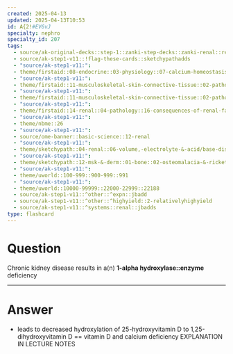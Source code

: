 ```yaml
---
created: 2025-04-13
updated: 2025-04-13T10:53
id: A{2!#EV6vJ
specialty: nephro
specialty_id: 207
tags:
  - source/ak-original-decks::step-1::zanki-step-decks::zanki-renal::renal-pathology
  - source/ak-step1-v11::!flag-these-cards::sketchypathadds
  - "source/ak-step1-v11:": 
  - theme/firstaid::08-endocrine::03-physiology::07-calcium-homeostasis::hypocalcemia
  - "source/ak-step1-v11:": 
  - theme/firstaid::11-musculoskeletal-skin-connective-tissue::02-pathology::11-osteomalacia/rickets
  - "source/ak-step1-v11:": 
  - theme/firstaid::11-musculoskeletal-skin-connective-tissue::02-pathology::11-osteomalacia/rickets::physiology
  - "source/ak-step1-v11:": 
  - theme/firstaid::14-renal::04-pathology::16-consequences-of-renal-failure::secondary-hyperparathyroidism
  - "source/ak-step1-v11:": 
  - theme/nbme::26
  - "source/ak-step1-v11:": 
  - source/ome-banner::basic-science::12-renal
  - "source/ak-step1-v11:": 
  - theme/sketchypath::04-renal::06-volume,-electrolyte-&-acid/base-disorders::03-calcium-disorders
  - "source/ak-step1-v11:": 
  - theme/sketchypath::12-msk-&-derm::01-bone::02-osteomalacia-&-rickets
  - "source/ak-step1-v11:": 
  - theme/uworld::100-999::900-999::991
  - "source/ak-step1-v11:": 
  - theme/uworld::10000-99999::22000-22999::22188
  - source/ak-step1-v11::^other::^expn::jbadd
  - source/ak-step1-v11::^other::^highyield::2-relativelyhighyield
  - source/ak-step1-v11::^systems::renal::jbadds
type: flashcard
---
```


# Question
Chronic kidney disease results in a(n) **1-alpha hydroxylase::enzyme** deficiency

---

# Answer
* leads to decreased hydroxylation of 25-hydroxyvitamin D to 1,25-dihydroxyvitamin D == vitamin D and calcium deficiency   EXPLANATION IN LECTURE NOTES